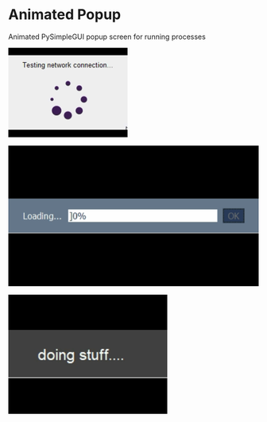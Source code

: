 # Animated Popup
Animated PySimpleGUI popup screen for running processes

![animated popup](examples/animated_popup.gif)  

![ascii progress](examples/ascii_progress.gif)  

![text loader](examples/text_loading.gif)
